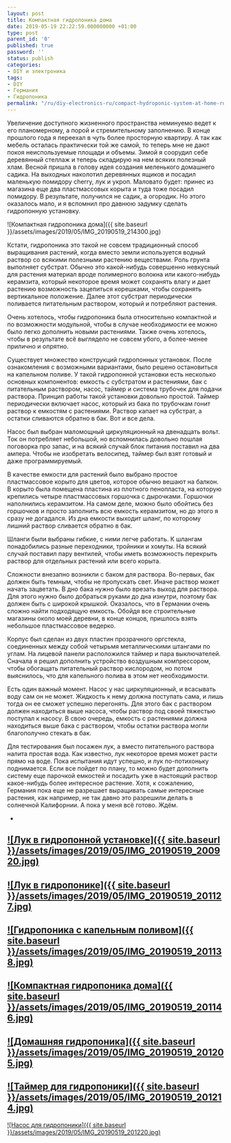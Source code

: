```yaml
---
layout: post
title: Компактная гидропоника дома
date: 2019-05-19 22:22:59.000000000 +01:00
type: post
parent_id: '0'
published: true
password: ''
status: publish
categories:
- DIY и электроника
tags:
- DIY
- Германия
- Гидропоника
permalink: "/ru/diy-electronics-ru/compact-hydroponic-system-at-home-ru.html"
---
```



Увеличение доступного жизненного пространства неминуемо ведет к его планомерному, а порой и стремительному заполнению. В конце прошлого года я переехал в чуть более просторную квартиру. А так как мебель осталась практически той же самой, то теперь мне не дают покоя неиспользуемые площади и объемы. Зимой я соорудил себе деревянный стеллаж и теперь складирую на нем всяких полезный хлам. Весной пришла в голову идея создания меленького домашнего садика. На выходных наколотил деревянных ящиков и посадил маленькую помидору cherry, лук и укроп. Маловато будет: принес из магазина еще два пластмассовых корыта и туда тоже посадил помидору. В результате, получился не садик, а огородик. Но этого оказалось мало, и я вспомнил про давнюю задумку сделать гидропонную установку.





![Компактная гидропоника дома]({{ site.baseurl }}/assets/images/2019/05/IMG_20190519_214300.jpg)



  
  




Кстати, гидропоника это такой не совсем традиционный способ выращивания растений, когда вместо земли используется водный раствор со всякими полезными растению веществами. Роль грунта выполняет субстрат. Обычно это какой-нибудь совершенно невкусный для растения материал вроде полимерного волокна или какого-нибудь керамзита, который некоторое время может сохранять влагу и дает растению возможность зацепиться корешками, чтобы сохранять вертикальное положение. Далее этот субстрат периодически поливается питательным раствором, который и потребляют растения.





Очень хотелось, чтобы гидропоника была относительно компактной и по возможности модульной, чтобы в случае необходимости ее можно было легко дополнить новыми растениями. Также очень хотелось, чтобы в результате всё выглядело не совсем убого, а более-менее прилично и опрятно.





Существует множество конструкций гидропонных установок. После ознакомления с возможными вариантами, было решено остановиться на капельном поливе. У такой гидропонной установки есть несколько основных компонентов: емкость с субстратом и растениями, бак с питательным раствором, насос, таймер и система трубочек для подачи раствора. Принцип работы такой установки довольно простой. Таймер периодически включает насос, который из бака по трубочкам гонит раствор к емкостям с растениями. Раствор капает на субстрат, а остатки сливаются обратно в бак. Вот и все дела.





Насос был выбран маломощный циркуляционный на двенадцать вольт. Ток он потребляет небольшой, но вспомнилась довольно пошлая поговорка про запас, и на всякий случай блок питания поставил на два ампера. Чтобы не изобретать велосипед, таймер был взят готовый и даже программируемый.





В качестве емкости для растений было выбрано простое пластмассовое корыто для цветов, которое обычно вешают на балкон. В корыто была помещена пластина из плотного пенопласта, на которую крепились четыре пластмассовых горшочка с дырочками. Горшочки наполнились керамзитом. На самом деле, можно было обойтись без горшочков и просто заполнить всю емкость керамзитом, но до этого я сразу не догадался. Из дна емкости выходит шланг, по которому лишний раствор сливается обратно в бак.





Шланги были выбраны гибкие, с ними легче работать. К шлангам понадобились разные переходники, тройники и хомуты. На всякий случай поставил пару вентилей, чтобы иметь возможность перекрыть раствор для отдельных растений или всего корыта.





Сложности внезапно возникли с баком для раствора. Во-первых, бак должен быть темным, чтобы не пропускать свет. Иначе раствор может начать зацветать. В дно бака нужно было врезать выход для раствора. Для этого нужно было добраться руками до дна изнутри, поэтому бак должен быть с широкой крышкой. Оказалось, что в Германии очень сложно найти подходящую емкость. Обойдя все строительные магазины около моей деревни, в конце концов, пришлось взять небольшое пластмассовое ведерко.





Корпус был сделан из двух пластин прозрачного оргстекла, соединенных между собой четырьмя металлическими штангами по углам. На лицевой панели расположился таймер и пара выключателей. Сначала я решил дополнить устройство воздушным компрессором, чтобы обогащать питательный раствор кислородом, но потом выяснилось, что для капельного полива в этом нет необходимости.





Есть один важный момент. Насос у нас циркуляционный, и всасывать воду сам он не может. Жидкость к нему должна поступать сама, и лишь тогда он ее сможет успешно перегонять. Для этого бак с раствором должен находиться выше насоса, чтобы раствор под своей тяжестью поступал к насосу. В свою очередь, емкость с растениями должна находиться выше бака с раствором, чтобы остатки раствора могли благополучно стекать в бак.





Для тестирования был посажен лук, а вместо питательного раствора налита простая вода. Как известно, лук некоторое время может расти прямо на воде. Пока испытания идут успешно, и лук по-потихоньку поднимается. Если все пойдет по плану, то можно будет дополнить систему еще парочкой емкостей и посадить уже в настоящий раствор какое-нибудь более интересное растение. Хотя, к сожалению, Германия пока еще не разрешает выращивать самые интересные растения, как например, не так давно это разрешили делать в солнечной Калифорнии. А пока у меня всё готово. Ждём.





- 
[![Лук в гидропонной установке]({{ site.baseurl }}/assets/images/2019/05/IMG_20190519_200920.jpg)](/wp-content/uploads/2019/05/IMG_20190519_200920.jpg)
- 
[![Лук в гидропонике]({{ site.baseurl }}/assets/images/2019/05/IMG_20190519_201127.jpg)](/wp-content/uploads/2019/05/IMG_20190519_201127.jpg)
- 
[![Гидропоника с капельным поливом]({{ site.baseurl }}/assets/images/2019/05/IMG_20190519_201138.jpg)](/wp-content/uploads/2019/05/IMG_20190519_201138.jpg)
- 
[![Компактная гидропоника дома]({{ site.baseurl }}/assets/images/2019/05/IMG_20190519_201146.jpg)](/wp-content/uploads/2019/05/IMG_20190519_201146.jpg)
- 
[![Домашняя гидропоника]({{ site.baseurl }}/assets/images/2019/05/IMG_20190519_201205.jpg)](/wp-content/uploads/2019/05/IMG_20190519_201205.jpg)
- 
[![Таймер для гидропоники]({{ site.baseurl }}/assets/images/2019/05/IMG_20190519_201214.jpg)](/wp-content/uploads/2019/05/IMG_20190519_201214.jpg)
- 
[![Насос для гидропоники]({{ site.baseurl }}/assets/images/2019/05/IMG_20190519_201220.jpg)](/wp-content/uploads/2019/05/IMG_20190519_201220.jpg)



